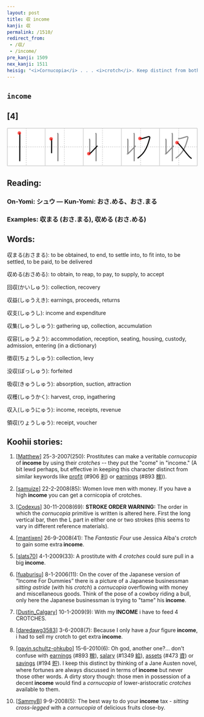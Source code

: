 ```yaml
---
layout: post
title: 収 income
kanji: 収
permalink: /1510/
redirect_from:
 - /収/
 - /income/
pre_kanji: 1509
nex_kanji: 1511
heisig: "<i>Cornucopia</i> . . . <i>crotch</i>. Keep distinct from both <i>fare</i> (Frame 1079) and <i>salary</i> (Frame 1449)."
---
```


## `income`

## [4]

<div class="stroke"><img src="../images/E58F8E.png" /></div>

## Reading:

### On-Yomi: シュウ &mdash; Kun-Yomi: おさ.める、おさ.まる

### Examples: 収まる (おさ.まる), 収める (おさ.める)

## Words:

収まる(おさまる): to be obtained, to end, to settle into, to fit into, to be settled, to be paid, to be delivered

収める(おさめる): to obtain, to reap, to pay, to supply, to accept

回収(かいしゅう): collection, recovery

収益(しゅうえき): earnings, proceeds, returns

収支(しゅうし): income and expenditure

収集(しゅうしゅう): gathering up, collection, accumulation

収容(しゅうよう): accommodation, reception, seating, housing, custody, admission, entering (in a dictionary)

徴収(ちょうしゅう): collection, levy

没収(ぼっしゅう): forfeited

吸収(きゅうしゅう): absorption, suction, attraction

収穫(しゅうかく): harvest, crop, ingathering

収入(しゅうにゅう): income, receipts, revenue

領収(りょうしゅう): receipt, voucher

## Koohii stories:

1) [<a href="http://kanji.koohii.com/profile/Matthew">Matthew</a>] 25-3-2007(250): Prostitutes can make a veritable <em>cornucopia</em> of<strong> income</strong> by using their <em>crotches</em> -- they put the &quot;come&quot; in &quot;income.&quot; (A bit lewd perhaps, but effective in keeping this character distinct from similar keywords like <a href="../906">profit</a> <span class="index">(#906 <a href="http://jisho.org/kanji/details/利">利</a>)</span> or <a href="../893">earnings</a> <span class="index">(#893 <a href="http://jisho.org/kanji/details/稼">稼</a>)</span>). 

2) [<a href="http://kanji.koohii.com/profile/samuize">samuize</a>] 22-2-2008(85): Women love men with money. If you have a high<strong> income</strong> you can get a cornicopia of crotches. 

3) [<a href="http://kanji.koohii.com/profile/Codexus">Codexus</a>] 30-11-2008(69): <strong>STROKE ORDER WARNING:</strong> The order in which the <em>cornucopia</em> primitive is written is altered here. First the long vertical bar, then the L part in either one or two strokes (this seems to vary in different reference materials). 

4) [<a href="http://kanji.koohii.com/profile/mantixen">mantixen</a>] 26-9-2008(41): The <em>Fantastic Four</em> use Jessica Alba&#039;s <em>crotch</em> to gain some extra<strong> income</strong>. 

5) [<a href="http://kanji.koohii.com/profile/slats70">slats70</a>] 4-1-2009(33): A prostitute with <em>4 crotches</em> could sure pull in a big<strong> income</strong>. 

6) [<a href="http://kanji.koohii.com/profile/fuaburisu">fuaburisu</a>] 8-1-2006(11): On the cover of the Japanese version of “Income For Dummies” there is a picture of a Japanese businessman <em>sitting astride</em> (with his <em>crotch</em>) a <em>cornucopia</em> overflowing with money and miscellaneous goods. Think of the pose of a cowboy riding a bull, only here the Japanese businessman is trying to &quot;tame&quot; his<strong> income</strong>. 

7) [<a href="http://kanji.koohii.com/profile/Dustin_Calgary">Dustin_Calgary</a>] 10-1-2009(9): With my<strong> INCOME</strong> i have to feed 4 CROTCHES. 

8) [<a href="http://kanji.koohii.com/profile/daredawg3583">daredawg3583</a>] 3-6-2008(7): Because I only have a <em>four</em> figure<strong> income</strong>, i had to sell my crotch to get extra<strong> income</strong>. 

9) [<a href="http://kanji.koohii.com/profile/gavin.schultz-ohkubo">gavin.schultz-ohkubo</a>] 15-6-2010(6): Oh god, another one?... don&#039;t confuse with <a href="../893">earnings</a> <span class="index">(#893 <a href="http://jisho.org/kanji/details/稼">稼</a>)</span>, <a href="../1349">salary</a> <span class="index">(#1349 <a href="http://jisho.org/kanji/details/給">給</a>)</span>, <a href="../473">assets</a> <span class="index">(#473 <a href="http://jisho.org/kanji/details/資">資</a>)</span> or <a href="../194">savings</a> <span class="index">(#194 <a href="http://jisho.org/kanji/details/貯">貯</a>)</span>. I keep this distinct by thinking of a Jane Austen novel, where fortunes are always discussed in terms of<strong> income</strong> but never those other words. A dirty story though: those men in possession of a decent<strong> income</strong> would find a <em>cornucopia</em> of lower-aristocratic <em>crotches</em> available to them. 

10) [<a href="http://kanji.koohii.com/profile/SammyB">SammyB</a>] 9-9-2008(5): The best way to do your<strong> income</strong> tax - <em>sitting cross-legged</em> with a <em>cornucopia</em> of delicious fruits close-by. 
